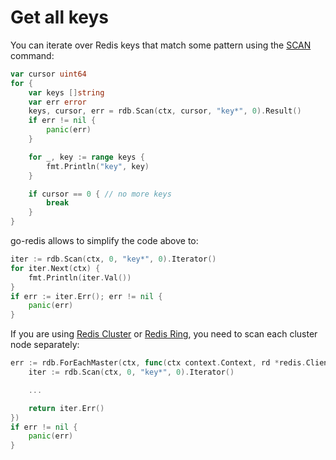 # Get all keys

You can iterate over Redis keys that match some pattern using the
[SCAN](https://redis.io/commands/scan) command:

```go
var cursor uint64
for {
    var keys []string
    var err error
    keys, cursor, err = rdb.Scan(ctx, cursor, "key*", 0).Result()
    if err != nil {
        panic(err)
    }

    for _, key := range keys {
        fmt.Println("key", key)
    }

    if cursor == 0 { // no more keys
        break
    }
}
```

go-redis allows to simplify the code above to:

```go
iter := rdb.Scan(ctx, 0, "key*", 0).Iterator()
for iter.Next(ctx) {
    fmt.Println(iter.Val())
}
if err := iter.Err(); err != nil {
    panic(err)
}
```

If you are using [Redis Cluster](cluster.md) or [Redis Ring](ring.md), you need to scan each cluster
node separately:

```go
err := rdb.ForEachMaster(ctx, func(ctx context.Context, rd *redis.Client) error {
    iter := rdb.Scan(ctx, 0, "key*", 0).Iterator()

    ...

    return iter.Err()
})
if err != nil {
    panic(err)
}
```
